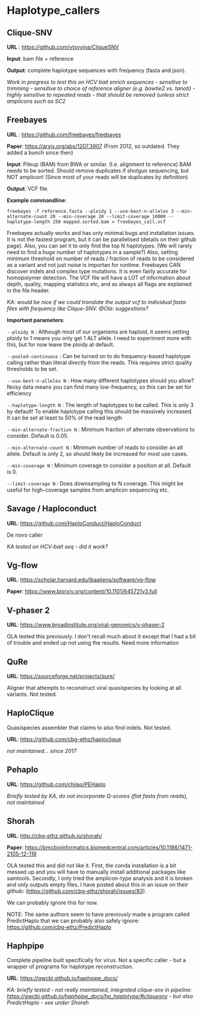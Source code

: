# Haplotype_callers

## Clique-SNV
**URL** : https://github.com/vtsyvina/CliqueSNV

**Input**: bam file + reference

**Output**: complete haplotype sequences with frequency (fasta and json).

*Work in progress to test this on HCV bait enrich sequences - sensitive to trimming - sensitive to choice of reference aligner (e.g. bowtie2 vs. tanoti) - highly sensitive to repeated reads - that should be removed (unless strict amplicons such as SC2*

## Freebayes
**URL** : https://github.com/freebayes/freebayes

**Paper**: https://arxiv.org/abs/1207.3907 (From 2012, so outdated. They added a bunch since then)

**Input**: Pileup (BAM) from BWA or similar. (I.e. alignment to reference) BAM needs to be sorted. Should remove duplicates if shotgun sequencing, but NOT amplicon! (Since most of your reads will be duplicates by definition)

**Output**: VCF file.

**Example commandline**:
```
freebayes -f reference.fasta --ploidy 1 --use-best-n-alleles 3 --min-alternate-count 20 --min-coverage 20 --limit-coverage 10000 --haplotype-length 150 mapped.sorted.bam > freebayes_call.vcf
```

Freebayes actually works and has only minimal bugs and installation issues. It is not the fastest program, but it can be parallelised (details on their github page). Also, you can set it to only find the top N haplotypes. (We will rarely need to find a huge number of haplotypes in a sample?) Also, setting minimum threshold on number of reads / fraction of reads to be considered as a variant and not just noise is importan for runtime. Freebayes CAN discover indels and complex type mutations. It is even fairly accurate for homopolymer detection. The VCF file will have a LOT of information about depth, quality, mapping statistics etc, and as always all flags are explained in the file header.

*KA: would be nice if we could translate the output vcf to individual fasta files with frequency like Clique-SNV. @Ola: suggestions?*


**Important parameters**:

`--ploidy N` : Although most of our organisms are haploid, it seems setting ploidy to 1 means you only get 1 ALT allele. I need to experiment more with this, but for now leave the ploidy at default.

`--pooled-continuous` : Can be turned on to do frequency-based haplotype calling rather than literal directly from the reads. This requires strict quality thresholds to be set.

`--use-best-n-alleles N` : How many different haplotypes should you allow? Noisy data means you can find many low-frequency, so this can be set for efficiency

`--haplotype-length N` : The length of haplotypes to be called. This is only 3 by default! To enable haplotype calling this should be massively increased. It can be set at least to 50% of the read length

`--min-alternate-fraction N` : Minimum fraction of alternate observations to consider. Default is 0.05.

`--min-alternate-count N` : Minimum number of reads to consider an alt allele. Default is only 2, so should likely be increased for most use cases.

`--min-coverage N` : Minimum coverage to consider a position at all. Default is 0.

`--limit-coverage N` : Does downsampling to N coverage. This might be useful for high-coverage samples from amplicon sequencing etc.


## Savage / Haploconduct

**URL**: https://github.com/HaploConduct/HaploConduct

De novo caller

*KA tested on HCV-bait seq - did it work?*

## Vg-flow

**URL**: https://scholar.harvard.edu/jbaaijens/software/vg-flow

**Paper**: https://www.biorxiv.org/content/10.1101/645721v3.full

## V-phaser 2

**URL**: https://www.broadinstitute.org/viral-genomics/v-phaser-2

OLA tested this previously. I don't recall much about it except that I had a bit of trouble and ended up not using the results. Need more information

## QuRe

**URL**: https://sourceforge.net/projects/qure/

Aligner that attempts to reconstruct viral quasispecies by looking at all variants. Not tested.

## HaploClique

Quasispecies assembler that claims to also find indels. Not tested.

**URL**: https://github.com/cbg-ethz/haploclique

*not maintained... since 2017*


## Pehaplo

**URL**: https://github.com/chjiao/PEHaplo

*Briefly tested by KA, do not incorporate Q-scores (flat fasta from reads), not maintained*

## Shorah

**URL**: http://cbg-ethz.github.io/shorah/

**Paper**: https://bmcbioinformatics.biomedcentral.com/articles/10.1186/1471-2105-12-119

OLA tested this and did not like it. First, the conda installation is a bit messed up and you will have to manually install additional packages like samtools. Secondly, I only tried the amplicon-type analysis and it is broken and only outputs empty files. I have posted about this in an issue on their github: (https://github.com/cbg-ethz/shorah/issues/83).

We can probably ignore this for now.

NOTE: The same authors seem to have previously made a program called PredictHaplo that we can probably also safely ignore: https://github.com/cbg-ethz/PredictHaplo

## Haphpipe

Complete pipeline built specifically for virus. Not a specific caller - but a wrapper of programs for haplotype reconstruction.

**URL**: https://gwcbi.github.io/haphpipe_docs/

*KA: briefly tested - not really maintained, integrated clique-snv in pipeline: https://gwcbi.github.io/haphpipe_docs/hp_haplotype/#cliquesnv - but also PredictHaplo - see under Shorah*
